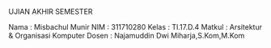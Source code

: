 UJIAN AKHIR SEMESTER


Nama	: Misbachul Munir
NIM	: 311710280
Kelas	: TI.17.D.4
Matkul  : Arsitektur & Organisasi Komputer
Dosen	: Najamuddin Dwi Miharja,S.Kom,M.Kom
